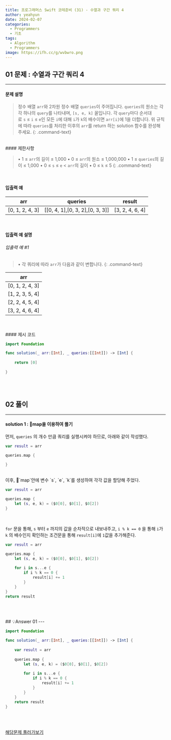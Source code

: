 ```yaml
---
title: 프로그래머스 Swift 코테준비 (31) - 수열과 구간 쿼리 4
author: yeahyun
date: 2024-02-07
categories:
  - Programmers
  - 기초
tags:
  - Algorithm
  - Programmers
image: https://ifh.cc/g/wvbwro.png
---
```

## 01 문제 : 수열과 구간 쿼리 4

---
#### 문제 설명

>정수 배열 `arr`와 2차원 정수 배열 `queries`이 주어집니다. `queries`의 원소는 각각 하나의 `query`를 나타내며, `[s, e, k]` 꼴입니다.
>각 `query`마다 순서대로 `s` ≤ `i` ≤ `e`인 모든 `i`에 대해 `i`가 `k`의 배수이면 `arr[i]`에 1을 더합니다.
>위 규칙에 따라 `queries`를 처리한 이후의 `arr`를 return 하는 solution 함수를 완성해 주세요.
{: .command-text}

<BR>
#### 제한사항

>• 1 ≤ `arr`의 길이 ≤ 1,000
>	• 0 ≤ `arr`의 원소 ≤ 1,000,000
>• 1 ≤ `queries`의 길이 ≤ 1,000
>	• 0 ≤ `s` ≤ `e` < `arr`의 길이
>	• 0 ≤ `k` ≤ 5
{: .command-text}
<BR>

#### 입출력 예


|arr|queries|result|
|---|---|---|
|[0, 1, 2, 4, 3]|[[0, 4, 1],[0, 3, 2],[0, 3, 3]]|[3, 2, 4, 6, 4]|

<BR>

#### 입출력 예 설명

###### 입출력 예 #1

>• 각 쿼리에 따라 `arr`가 다음과 같이 변합니다.
{: .command-text}

|arr|
|---|
|[0, 1, 2, 4, 3]|
|[1, 2, 3, 5, 4]|
|[2, 2, 4, 5, 4]|
|[3, 2, 4, 6, 4]|

<br>
<br>
#### 제시 코드

```swift
import Foundation

func solution(_ arr:[Int], _ queries:[[Int]]) -> [Int] {
    
    return [0]
    
}
```

<br>
<br>

## 02 풀이 
---

#### solution 1 : map을 이용하여 풀기

먼저, `queries` 의 개수 만큼 쿼리를 실행시켜야 하므로, 아래와 같이 작성했다.

```swift
var result = arr

queries.map {

}

```

<br>
이후, `map`안에 변수 `s`, `e`, `k`를 생성하여 각각 값을 할당해 주었다.

```swift   
var result = arr

queries.map {
	let (s, e, k) = ($0[0], $0[1], $0[2])
}
```

<br>

`for` 문을 통해, `s` 부터 `e` 까지의 값을 순차적으로 내보내주고, `i % k == 0` 을 통해 `i`가 `k` 의 배수인지 확인하는 조건문을 통해 `result[i]`에 `1`값을 추가해준다.

```swift
var result = arr

queries.map {
	let (s, e, k) = ($0[0], $0[1], $0[2])
	
	for i in s...e {
		if i % k == 0 {
			result[i] += 1
		}
	}
}
return result
    
```

<br>
<br>
## 💡Answer 01
---

```swift
import Foundation

func solution(_ arr:[Int], _ queries:[[Int]]) -> [Int] {
    
    var result = arr
    
    queries.map {
        let (s, e, k) = ($0[0], $0[1], $0[2])
        
        for i in s...e {
            if i % k == 0 {
                result[i] += 1
            }
        }
    }
    return result
}

```

<br>
<br>

[해당문제 풀러가보기](https://school.programmers.co.kr/learn/courses/30/lessons/181922)